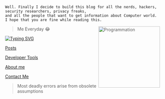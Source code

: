 
```term
Well. Finally I decide to build this blog for all the nerds, hackers, security researchers, privacy freaks, 
and all the people that want to get information about Computer world. I hope that you are fine while reading this.  
```



>Me Everyday 😂    <img align="right" src="https://i.giphy.com/media/LmNwrBhejkK9EFP504/200w.webp" alt="Programmation" width="200" />



[![Typing SVG](https://readme-typing-svg.herokuapp.com?size=18&duration=10000&color=15690DFF&multiline=true&lines=Hopefulness+i+will+leave+this+page+;With+Speacil+Expectations;Beyond+The+Horizon+With+a+Full+Measearus+)](https://git.io/typing-svg)


[Posts](posts.md)


[Developer Tools](dev.md)


[About me](about.md)


[Contact Me](contacts.md)


>Most deadly errors arise from obsolete assumptions


